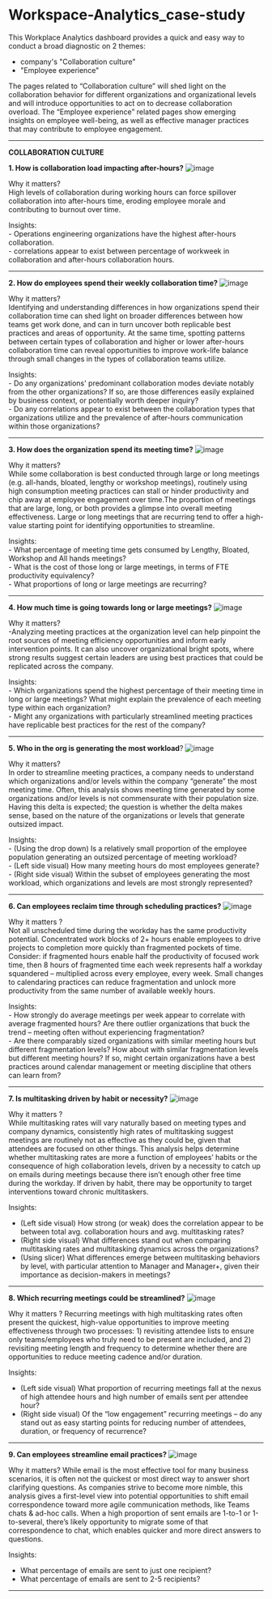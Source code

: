 # Workspace-Analytics_case-study



This Workplace Analytics dashboard provides a quick and easy way to conduct a broad diagnostic on 2 themes: 
- company's "Collaboration culture" 
- "Employee experience"

The pages related to “Collaboration culture” will shed light on the collaboration behavior for different organizations and organizational levels and will introduce opportunities to act on to decrease collaboration overload.
The “Employee experience” related pages show emerging insights on employee well-being, as well as effective manager practices that may contribute to employee engagement.

-----------------------------------------------------------------------------------------------------------------------------------------------------------------------
****COLLABORATION CULTURE****

**1. How is collaboration load impacting after-hours?**
![image](https://user-images.githubusercontent.com/49934575/202188437-9e2cd722-0a2f-4c51-83d2-03defd930292.png)  

Why it matters?
<br> High levels of collaboration during working hours can force spillover collaboration into after-hours time, eroding employee morale and contributing to burnout over time.

Insights:<br>- Operations engineering   organizations have the highest after-hours collaboration.<br> - correlations appear to exist between percentage of workweek in collaboration and after-hours collaboration hours.

-----------------------------------------------------------------------------------------------------------------------------------------------------------------------

**2. How do employees spend their weekly collaboration time?**
![image](https://user-images.githubusercontent.com/49934575/202195093-eda5d87c-a4d2-4ec9-bad9-dab4e941a597.png)

Why it matters?
<br>Identifying and understanding differences in how organizations spend their collaboration time can shed light on broader differences between how teams get work done, and can in turn uncover both replicable best practices and areas of opportunity. At the same time, spotting patterns between certain types of collaboration and higher or lower after-hours collaboration time can reveal opportunities to improve work-life balance through small changes in the types of collaboration teams utilize.

Insights:
<br>- Do any organizations' predominant collaboration modes deviate notably from the other organizations? If so, are those differences easily explained by business context, or potentially worth deeper inquiry?
<br>- Do any correlations appear to exist between the collaboration types that organizations utilize and the prevalence of after-hours communication within those organizations?

-----------------------------------------------------------------------------------------------------------------------------------------------------------------------

**3. How does the organization spend its meeting time?**
![image](https://user-images.githubusercontent.com/49934575/202195886-a7276bf6-646e-4956-97eb-2c577efea92b.png)

Why it matters?
<br>While some collaboration is best conducted through large or long meetings (e.g. all-hands, bloated, lengthy or workshop meetings), routinely using high consumption meeting practices can stall or hinder productivity and chip away at employee engagement over time.The proportion of meetings that are large, long, or both provides a glimpse into overall meeting effectiveness. Large or long meetings that are recurring tend to offer a high-value starting point for identifying opportunities to streamline.

Insights:
<br>- What percentage of meeting time gets consumed by Lengthy, Bloated, Workshop and All hands meetings?
<br>- What is the cost of those long or large meetings, in terms of FTE productivity equivalency?
<br>- What proportions of long or large meetings are recurring?
 
 ----------------------------------------------------------------------------------------------------------------------------------------------------------------------

**4. How much time is going towards long or large meetings?**
![image](https://user-images.githubusercontent.com/49934575/202197313-01be6775-8daf-4125-a208-b140f2854102.png)

Why it matters?
<br>-Analyzing meeting practices at the organization level can help pinpoint the root sources of meeting efficiency opportunities and inform early intervention points. It can also uncover organizational bright spots, where strong results suggest certain leaders are using best practices that could be replicated across the company. 

Insights:
<br>- Which organizations spend the highest percentage of their meeting time in long or large meetings? What might explain the prevalence of each meeting type within each organization?
<br>- Might any organizations with particularly streamlined meeting practices have replicable best practices for the rest of the company?

-----------------------------------------------------------------------------------------------------------------------------------------------------------------------

**5. Who in the org is generating the most workload**?
![image](https://user-images.githubusercontent.com/49934575/202199322-a722370d-dd42-48d4-ad34-bbbe68984ab6.png)

Why it matters?
<br>In order to streamline meeting practices, a company needs to understand which organizations and/or levels within the company “generate” the most meeting time. Often, this analysis shows meeting time generated by some organizations and/or levels is not commensurate with their population size. Having this delta is expected; the question is whether the delta makes sense, based on the nature of the organizations or levels that generate outsized impact.

Insights:
<br>- (Using the drop down) Is a relatively small proportion of the employee population generating an outsized percentage of meeting workload?
<br>- (Left side visual) How many meeting hours do most employees generate?
<br>- (Right side visual) Within the subset of employees generating the most workload, which organizations and levels are most strongly represented?

-----------------------------------------------------------------------------------------------------------------------------------------------------------------------

**6. Can employees reclaim time through scheduling practices?**
![image](https://user-images.githubusercontent.com/49934575/202200358-9beaef75-3f25-488d-b816-d06ea2d7095d.png)

Why it matters ?
<br>Not all unscheduled time during the workday has the same productivity potential. Concentrated work blocks of 2+ hours enable employees to drive projects to completion more quickly than fragmented pockets of time. Consider: if fragmented hours enable half the productivity of focused work time, then 8 hours of fragmented time each week represents half a workday squandered – multiplied across every employee, every week. Small changes to calendaring practices can reduce fragmentation and unlock more productivity from the same number of available weekly hours.

Insights:
<br>- How strongly do average meetings per week appear to correlate with average fragmented hours? Are there outlier organizations that buck the trend – meeting often without experiencing fragmentation?
<br>- Are there comparably sized organizations with similar meeting hours but different fragmentation levels? How about with similar fragmentation levels but different meeting hours? If so, might certain organizations have a best practices around calendar management or meeting discipline that others can learn from?

-----------------------------------------------------------------------------------------------------------------------------------------------------------------------

**7. Is multitasking driven by habit or necessity?**
![image](https://user-images.githubusercontent.com/49934575/202201492-bec2417c-f29e-4894-aa1c-a51a67443117.png)

Why it matters ?
<br>While multitasking rates will vary naturally based on meeting types and company dynamics, consistently high rates of multitasking suggest meetings are routinely not as effective as they could be, given that attendees are focused on other things. This analysis helps determine whether multitasking rates are more a function of employees’ habits or the consequence of high collaboration levels, driven by a necessity to catch up on emails during  meetings because there isn’t enough other free time during the workday. If driven by habit, there may be opportunity to target interventions toward chronic multitaskers.

Insights:
- (Left side visual) How strong (or weak) does the correlation appear to be between total avg. collaboration hours and avg. multitasking rates?
- (Right side visual) What differences stand out when comparing multitasking rates and multitasking dynamics across the organizations? 
- (Using slicer) What differences emerge between multitasking behaviors by level, with particular attention to Manager and Manager+, given their importance as decision-makers in meetings?

-----------------------------------------------------------------------------------------------------------------------------------------------------------------------

**8. Which recurring meetings could be streamlined?**
![image](https://user-images.githubusercontent.com/49934575/202203965-e509f9c5-9b88-4343-83e9-e8f87b2f5bb0.png)

Why it matters ?
Recurring meetings with high multitasking rates often present the quickest, high-value opportunities to improve meeting effectiveness through two processes: 1) revisiting attendee lists to ensure only teams/employees who truly need to be present are included, and 2) revisiting meeting length and frequency to determine whether there are opportunities to reduce meeting cadence and/or duration.

Insights:
- (Left side visual) What proportion of recurring meetings fall at the nexus of high attendee hours and high number of emails sent per attendee hour?
- (Right side visual) Of the “low engagement” recurring meetings – do any stand out as easy starting points for reducing number of attendees, duration, or frequency of recurrence?

-----------------------------------------------------------------------------------------------------------------------------------------------------------------------

**9. Can employees streamline email practices?**
![image](https://user-images.githubusercontent.com/49934575/202205153-93fe44c1-c471-4d62-90cf-dec54051dbd6.png)

Why it matters?
While email is the most effective tool for many business scenarios, it is often not the quickest or most direct way to answer short clarifying questions. As companies strive to become more nimble, this analysis gives a first-level view into potential opportunities to shift email correspondence toward more agile communication methods, like Teams chats & ad-hoc calls. When a high proportion of sent emails are 1-to-1 or 1-to-several, there’s likely opportunity to migrate some of that correspondence to chat, which enables quicker and more direct answers to questions.

Insights:
- What percentage of emails are sent to just one recipient?
- What percentage of emails are sent to 2-5 recipients?
 
 ----------------------------------------------------------------------------------------------------------------------------------------------------------------------























